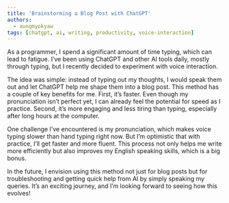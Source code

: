 ```yaml
---
title: 'Brainstorming a Blog Post with ChatGPT'
authors:
  - aungmyokyaw
tags: [chatgpt, ai, writing, productivity, voice-interaction]
---
```


As a programmer, I spend a significant amount of time typing, which can lead to fatigue. I’ve been using ChatGPT and other AI tools daily, mostly through typing, but I recently decided to experiment with voice interaction.

<!-- truncate -->

The idea was simple: instead of typing out my thoughts, I would speak them out and let ChatGPT help me shape them into a blog post. This method has a couple of key benefits for me. First, it’s faster. Even though my pronunciation isn’t perfect yet, I can already feel the potential for speed as I practice. Second, it’s more engaging and less tiring than typing, especially after long hours at the computer.

One challenge I’ve encountered is my pronunciation, which makes voice typing slower than hand typing right now. But I’m optimistic that with practice, I’ll get faster and more fluent. This process not only helps me write more efficiently but also improves my English speaking skills, which is a big bonus.

In the future, I envision using this method not just for blog posts but for troubleshooting and getting quick help from AI by simply speaking my queries. It’s an exciting journey, and I’m looking forward to seeing how this evolves!
